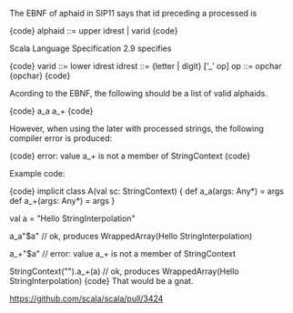 The EBNF of aphaid in SIP11 says that id preceding a processed is

{code}
alphaid ::= upper idrest
        | varid
{code}

Scala Language Specification 2.9 specifies

{code}
varid ::= lower idrest
idrest ::= {letter | digit} [‘_’ op]
op ::= opchar {opchar}
{code}

Acording to the EBNF, the following should be a list of valid alphaids.

{code}
a_a
a_+
{code}

However, when using the later with processed strings, the following compiler error is produced:

{code}
error: value a_+ is not a member of StringContext
{code}

Example code:

{code}
implicit class A(val sc: StringContext) {
  def a_a(args: Any*) = args
  def a_+(args: Any*) = args
}

val a = "Hello StringInterpolation"

a_a"$a" // ok, produces WrappedArray(Hello StringInterpolation)

a_+"$a" // error: value a_+ is not a member of StringContext

StringContext("").a_+(a) // ok, produces WrappedArray(Hello StringInterpolation)
{code}
That would be a gnat.

https://github.com/scala/scala/pull/3424
